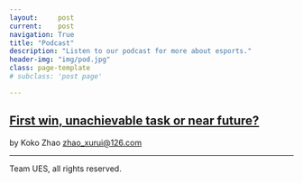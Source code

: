 ```yaml
--- 
layout:     post
current:    post
navigation: True
title: "Podcast" 
description: "Listen to our podcast for more about esports." 
header-img: "img/pod.jpg" 
class: page-template
# subclass: 'post page'

---
```

<!-- 
## [XXXX1](1111.ccc) -->

<!-- by Fay Isaac [fay_isaac@icloud.com](fay_isaac@icloud.com) -->

<!-- ## [XXXX](2222.ccc) -->

<!-- by Koko Zhao [zhao_xurui@126.com](zhao_xurui@126.com) -->

<!-- by Luna Liang [nihao@126.com](nihao@126.com) -->

<!-- by Penny Chen [huaji@233.com](huaji@233.com) -->

<!-- ## [The future of esports: passers-by or conqueror?](111.ccc)

by William Wang [zeweiwang@outlook.com](zeweiwang@outlook.com) -->

## [First win, unachievable task or near future?](https://github.com/AugustusWillisWang/Esports/raw/master/sd.m4a)

by Koko Zhao [zhao_xurui@126.com](zhao_xurui@126.com)


***

Team UES, all rights reserved.

<!-- 
---
<p style="text-align:right;">
    Special thanks to Hux. This website is build on the template of Hux's Blog. See:
    <a href="https://github.com/Huxpro/huxpro.github.io">https://github.com/Huxpro/huxpro.github.io</a>
</p>
 -->
